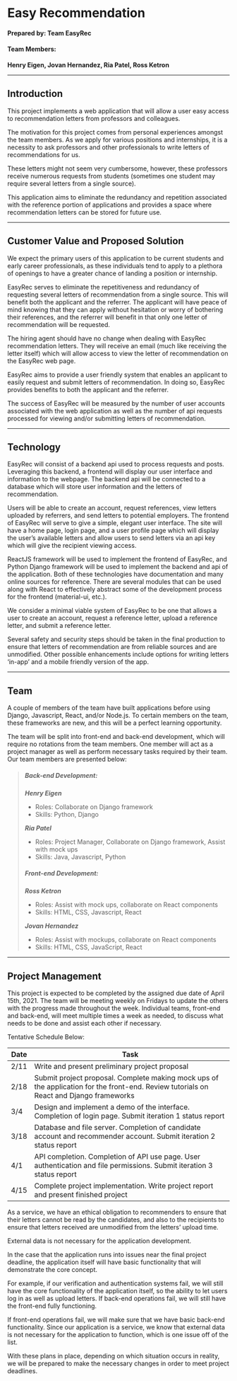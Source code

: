 # Easy Recommendation
#### Prepared by: Team EasyRec

#### Team Members:
__Henry Eigen, Jovan Hernandez, Ria Patel, Ross Ketron__

---

## Introduction

This project implements a web application that will allow a user easy access to recommendation letters from professors and colleagues. 

The motivation for this project comes from personal experiences amongst the team members. As we apply for various positions and internships, it is a necessity to ask professors and other professionals to write letters of recommendations for us. 

These letters might not seem very cumbersome, however, these professors receive numerous requests from students (sometimes one student may require several letters from a single source). 

This application aims to eliminate the redundancy and repetition associated with the reference portion of applications and provides a space where recommendation letters can be stored for future use. 

---

## Customer Value and Proposed Solution

We expect the primary users of this application to be current students and early career professionals, as these individuals tend to apply to a plethora of openings to have a greater chance of landing a position or internship.

EasyRec serves to eliminate the repetitiveness and redundancy of requesting several letters of recommendation from a single source. This will benefit both the applicant and the referrer. The applicant will have peace of mind knowing that they can apply without hesitation or worry of bothering their references, and the referrer will benefit in that only one letter of recommendation will be requested. 

The hiring agent should have no change when dealing with EasyRec recommendation letters. They will receive an email (much like receiving the letter itself) which will allow access to view the letter of recommendation on the EasyRec web page.

EasyRec aims to provide a user friendly system that enables an applicant to easily request and submit letters of recommendation. In doing so, EasyRec provides benefits to both the applicant and the referrer. 

The success of EasyRec will be measured by the number of user accounts associated with the web application as well as the number of api requests processed for viewing and/or submitting letters of recommendation.

---

## Technology

EasyRec will consist of a backend api used to process requests and posts. Leveraging this backend, a frontend will display our user interface and information to the webpage. The backend api will be connected to a database which will store user information and the letters of recommendation. 

Users will be able to create an account, request references, view letters uploaded by referrers, and send letters to potential employers. The frontend of EasyRec will serve to give a simple, elegant user interface. 
The site will have a home page, login page, and a user profile page which will display the user’s available letters and allow users to send letters via an api key which will give the recipient viewing access.

ReactJS framework will be used to implement the frontend of EasyRec, and Python Django framework will be used to implement the backend and api of the application. Both of these technologies have documentation and many online sources for reference. There are several modules that can be used along with React to effectively abstract some of the development process for the frontend (material-ui, etc.). 

We consider a minimal viable system of EasyRec to be one that allows a user to create an account, request a reference letter, upload a reference letter, and submit a reference letter. 

Several safety and security steps should be taken in the final production to ensure that letters of recommendation are from reliable sources and are unmodified. Other possible enhancements include options for writing letters ‘in-app’ and a mobile friendly version of the app. 

---

## Team

A couple of members of the team have built applications before using Django, Javascript, React, and/or Node.js. To certain members on the team, these frameworks are new, and this will be a perfect learning opportunity. 

The team will be split into front-end and back-end development, which will require no rotations from the team members. One member will act as a project manager as well as perform necessary tasks required by their team. Our team members are presented below:

>##### _Back-end Development_:
>
>___Henry Eigen___
>* Roles: Collaborate on Django framework
>* Skills: Python, Django
>
>___Ria Patel___
>* Roles: Project Manager, Collaborate on Django framework, Assist with mock ups
>* Skills: Java, Javascript, Python 
>
>##### _Front-end Development_:
>___Ross Ketron___
>* Roles: Assist with mock ups, collaborate on React components
>* Skills: HTML, CSS, Javascript, React
>
>___Jovan Hernandez___
>* Roles: Assist with mockups, collaborate on React components 
>* Skills: HTML, CSS, JavaScript,  React

---

## Project Management

This project is expected to be completed by the assigned due date of April 15th, 2021. The team will be meeting weekly on Fridays to update the others with the progress made throughout the week. Individual teams, front-end and back-end, will meet multiple times a week as needed, to discuss what needs to be done and assist each other if necessary. 

Tentative Schedule Below:

| Date | Task |
---|---
| 2/11 | Write and present preliminary project proposal |
| 2/18 | Submit project proposal. Complete making mock ups of the application for the front-end. Review tutorials on React and Django frameworks |
| 3/4 | Design and implement a demo of the interface. Completion of login page. Submit iteration 1 status report
| 3/18 | Database and file server. Completion of candidate account and recommender account. Submit iteration 2 status report |
| 4/1 | API completion. Completion of API use page. User authentication and file permissions. Submit iteration 3 status report |
| 4/15 | Complete project implementation. Write project report and present finished project |


As a service, we have an ethical obligation to recommenders to ensure that their letters cannot be read by the candidates, and also to the recipients to ensure that letters received are unmodified from the letters’ upload time. 

External data is not necessary for the application development. 

In the case that the application runs into issues near the final project deadline, the application itself will have basic functionality that will demonstrate the core concept. 

For example, if our verification and authentication systems fail, we will still have the core functionality of the application itself, so the ability to let users log in as well as upload letters. If back-end operations fail, we will still have the front-end fully functioning.

If front-end operations fail, we will make sure that we have basic back-end functionality. Since our application is a service, we know that external data is not necessary for the application to function, which is one issue off of the list. 

With these plans in place, depending on which situation occurs in reality, we will be prepared to make the necessary changes in order to meet project deadlines. 
